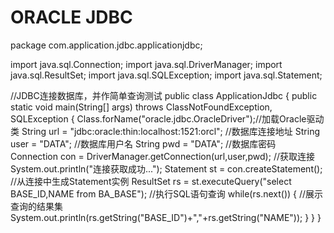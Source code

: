 # ORACLE JDBC
package com.application.jdbc.applicationjdbc;

import java.sql.Connection;
import java.sql.DriverManager;
import java.sql.ResultSet;
import java.sql.SQLException;
import java.sql.Statement;

//JDBC连接数据库，并作简单查询测试
public class ApplicationJdbc {
	public static void main(String[] args) throws ClassNotFoundException, SQLException {
		Class.forName("oracle.jdbc.OracleDriver");//加载Oracle驱动类
		String url = "jdbc:oracle:thin:localhost:1521:orcl";	//数据库连接地址
		String user = "DATA";	//数据库用户名
		String pwd = "DATA";	//数据库密码
		Connection con = DriverManager.getConnection(url,user,pwd);	//获取连接
		System.out.println("连接获取成功...");
		Statement st = con.createStatement();		//从连接中生成Statement实例
		ResultSet rs = st.executeQuery("select BASE_ID,NAME from BA_BASE");	//执行SQL语句查询
		while(rs.next()) {	//展示查询的结果集
			System.out.println(rs.getString("BASE_ID")+","+rs.getString("NAME"));
		}
	}
}
